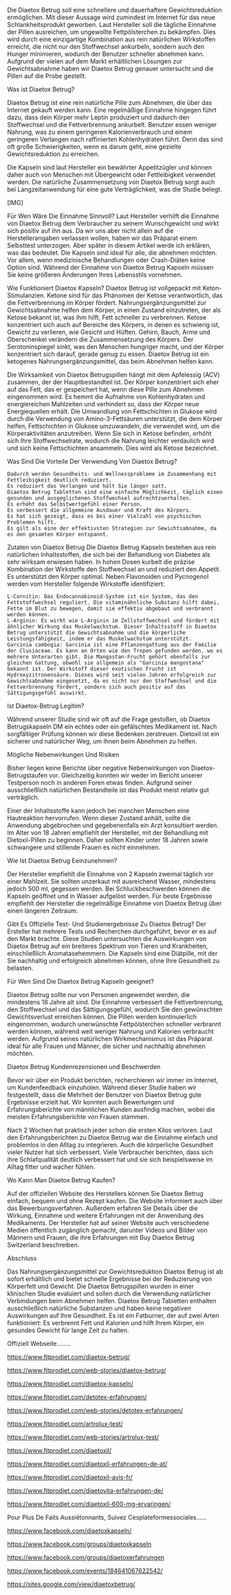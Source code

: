 Die Diaetox Betrug soll eine schnellere und dauerhaftere Gewichtsreduktion ermöglichen. Mit dieser Aussage wird zumindest im Internet für das neue Schlankheitsprodukt geworben. Laut Hersteller soll die tägliche Einnahme der Pillen ausreichen, um ungewollte Fettpölsterchen zu bekämpfen. Dies wird durch eine einzigartige Kombination aus rein natürlichen Wirkstoffen erreicht, die nicht nur den Stoffwechsel ankurbeln, sondern auch den Hunger minimieren, wodurch der Benutzer schneller abnehmen kann. Aufgrund der vielen auf dem Markt erhältlichen Lösungen zur Gewichtsabnahme haben wir Diaetox Betrug genauer untersucht und die Pillen auf die Probe gestellt.

Was ist Diaetox Betrug?

Diaetox Betrug ist eine rein natürliche Pille zum Abnehmen, die über das Internet gekauft werden kann. Eine regelmäßige Einnahme hingegen führt dazu, dass dein Körper mehr Leptin produziert und dadurch den Stoffwechsel und die Fettverbrennung ankurbelt. Benutzer essen weniger Nahrung, was zu einem geringeren Kalorienverbrauch und einem geringeren Verlangen nach raffinierten Kohlenhydraten führt. Denn das sind oft große Schwierigkeiten, wenn es darum geht, eine gezielte Gewichtsreduktion zu erreichen.

Die Kapseln sind laut Hersteller ein bewährter Appetitzügler und können daher auch von Menschen mit Übergewicht oder Fettleibigkeit verwendet werden. Die natürliche Zusammensetzung von Diaetox Betrug sorgt auch bei Langzeitanwendung für eine gute Verträglichkeit, was die Studie belegt.

[​IMG]

Für Wen Wäre Die Einnahme Sinnvoll?
Laut Hersteller verhilft die Einnahme von Diaetox Betrug dem Verbraucher zu seinem Wunschgewicht und wirkt sich positiv auf ihn aus. Da wir uns aber nicht allein auf die Herstellerangaben verlassen wollen, haben wir das Präparat einem Selbsttest unterzogen. Aber später in diesem Artikel werde ich erklären, was das bedeutet.
Die Kapseln sind ideal für alle, die abnehmen möchten. Vor allem, wenn medizinische Behandlungen oder Crash-Diäten keine Option sind. Während der Einnahme von Diaetox Betrug Kapseln müssen Sie keine größeren Änderungen Ihres Lebensstils vornehmen.

Wie Funktioniert Diaetox Kapseln?
Diaetox Betrug ist vollgepackt mit Keton-Stimulanzien. Ketone sind für das Phänomen der Ketose verantwortlich, das die Fettverbrennung im Körper fördert. Nahrungsergänzungsmittel zur Gewichtsabnahme helfen dem Körper, in einen Zustand einzutreten, der als Ketose bekannt ist, was ihm hilft, Fett schneller zu verbrennen. Ketose konzentriert sich auch auf Bereiche des Körpers, in denen es schwierig ist, Gewicht zu verlieren, wie Gesicht und Hüften. Gehirn, Bauch, Arme und Oberschenkel verändern die Zusammensetzung des Körpers. Der Serotoninspiegel sinkt, was den Menschen hungriger macht, und der Körper konzentriert sich darauf, gerade genug zu essen. Diaetox Betrug ist ein ketogenes Nahrungsergänzungsmittel, das beim Abnehmen helfen kann.

Die Wirksamkeit von Diaetox Betrugspillen hängt mit dem Apfelessig (ACV) zusammen, der der Hauptbestandteil ist. Der Körper konzentriert sich eher auf das Fett, das er gespeichert hat, wenn diese Pille zum Abnehmen eingenommen wird. Es hemmt die Aufnahme von Kohlenhydraten und energiereichen Mahlzeiten und verhindert so, dass der Körper neue Energiequellen erhält. Die Umwandlung von Fettschichten in Glukose wird durch die Verwendung von Amino-3-Fettsäuren unterstützt, die dem Körper helfen, Fettschichten in Glukose umzuwandeln, die verwendet wird, um die Körperaktivitäten anzutreiben. Wenn Sie sich in Ketose befinden, erhöht sich Ihre Stoffwechselrate, wodurch die Nahrung leichter verdaulich wird und sich keine Fettschichten ansammeln. Dies wird als Ketose bezeichnet.

Was Sind Die Vorteile Der Verwendung Von Diaetox Betrug?

    Dadurch werden Gesundheits- und Wellnessprobleme im Zusammenhang mit Fettleibigkeit deutlich reduziert.
    Es reduziert das Verlangen und hält Sie länger satt.
    Diaetox Betrug Tabletten sind eine einfache Möglichkeit, täglich einen gesunden und ausgeglichenen Stoffwechsel aufrechtzuerhalten.
    Es erhöht das Selbstwertgefühl einer Person.
    Es verbessert die allgemeine Ausdauer und Kraft des Körpers.
    Es hat sich gezeigt, dass es bei einer Vielzahl von psychischen Problemen hilft.
    Es gilt als eine der effektivsten Strategien zur Gewichtsabnahme, da es den gesamten Körper entspannt.

Zutaten von Diaetox Betrug
Die Diaetox Betrug Kapseln bestehen aus rein natürlichen Inhaltsstoffen, die sich bei der Behandlung von Diabetes als sehr wirksam erwiesen haben. In hohen Dosen kurbelt die präzise Kombination der Wirkstoffe den Stoffwechsel an und reduziert den Appetit. Es unterstützt den Körper optimal. Neben Flavonoiden und Pycnogenol werden vom Hersteller folgende Wirkstoffe identifiziert:

    L-Carnitin: Das Endocannabinoid-System ist ein System, das den Fettstoffwechsel reguliert. Die vitaminähnliche Substanz hilft dabei, Fette im Blut zu bewegen, damit sie effektiv abgebaut und verbrannt werden können.
    L-Arginin: Es wirkt wie L-Arginin im Zellstoffwechsel und fördert mit ähnlicher Wirkung das Muskelwachstum. Dieser Inhaltsstoff in Diaetox Betrug unterstützt die Gewichtsabnahme und die körperliche Leistungsfähigkeit, indem er das Muskelwachstum unterstützt.
    Garcinia cambogia: Garcinia ist eine Pflanzengattung aus der Familie der Clusiaceae. Es kann an Orten wie den Tropen gefunden werden, wo es mehrere Unterarten gibt. Die Mangostan-Frucht gehört ebenfalls zur gleichen Gattung, obwohl sie allgemein als "Garcinia mangostana" bekannt ist. Der Wirkstoff dieser exotischen Frucht ist Hydroxyzitronensäure. Dieses wird seit vielen Jahren erfolgreich zur Gewichtsabnahme eingesetzt, da es nicht nur den Stoffwechsel und die Fettverbrennung fördert, sondern sich auch positiv auf das Sättigungsgefühl auswirkt.

Ist Diaetox-Betrug Legitim?

Während unserer Studie sind wir oft auf die Frage gestoßen, ob Diaetox Betrugskapseln DM ein echtes oder ein gefälschtes Medikament ist. Nach sorgfältiger Prüfung können wir diese Bedenken zerstreuen. Dietoxil ist ein sicherer und natürlicher Weg, um Ihnen beim Abnehmen zu helfen.

Mögliche Nebenwirkungen Und Risiken

Bisher liegen keine Berichte über negative Nebenwirkungen von Diaetox-Betrugstaufen vor. Gleichzeitig konnten wir weder im Bericht unserer Testperson noch in anderen Foren etwas finden. Aufgrund seiner ausschließlich natürlichen Bestandteile ist das Produkt meist relativ gut verträglich.

Einer der Inhaltsstoffe kann jedoch bei manchen Menschen eine Hautreaktion hervorrufen. Wenn dieser Zustand anhält, sollte die Anwendung abgebrochen und gegebenenfalls ein Arzt konsultiert werden. Im Alter von 18 Jahren empfiehlt der Hersteller, mit der Behandlung mit Dietoxil-Pillen zu beginnen. Daher sollten Kinder unter 18 Jahren sowie schwangere und stillende Frauen es nicht einnehmen.

Wie Ist Diaetox Betrug Eeinzunehmen?

Der Hersteller empfiehlt die Einnahme von 2 Kapseln zweimal täglich vor einer Mahlzeit. Sie sollten unzerkaut mit ausreichend Wasser, mindestens jedoch 500 ml, gegessen werden. Bei Schluckbeschwerden können die Kapseln geöffnet und in Wasser aufgelöst werden. Für beste Ergebnisse empfiehlt der Hersteller die regelmäßige Einnahme von Diaetox Betrug über einen längeren Zeitraum.

Gibt Es Offizielle Test- Und Studienergebnisse Zu Diaetox Betrug?
Der Ersteller hat mehrere Tests und Recherchen durchgeführt, bevor er es auf den Markt brachte. Diese Studien untersuchten die Auswirkungen von Diaetox Betrug auf ein breiteres Spektrum von Tieren und Krankheiten, einschließlich Aromatasehemmern. Die Kapseln sind eine Diätpille, mit der Sie nachhaltig und erfolgreich abnehmen können, ohne Ihre Gesundheit zu belasten.

Für Wen Sind Die Diaetox Betrug Kapseln geeignet?

Diaetox Betrug sollte nur von Personen angewendet werden, die mindestens 18 Jahre alt sind. Die Einnahme verbessert die Fettverbrennung, den Stoffwechsel und das Sättigungsgefühl, wodurch Sie den gewünschten Gewichtsverlust erreichen können. Die Pillen werden kontinuierlich eingenommen, wodurch unerwünschte Fettpölsterchen schneller verbrannt werden können, während weit weniger Nahrung und Kalorien verbraucht werden. Aufgrund seines natürlichen Wirkmechanismus ist das Präparat ideal für alle Frauen und Männer, die sicher und nachhaltig abnehmen möchten.

Diaetox Betrug Kundenrezensionen und Beschwerden

Bevor wir über ein Produkt berichten, recherchieren wir immer im Internet, um Kundenfeedback einzuholen. Während dieser Studie haben wir festgestellt, dass die Mehrheit der Benutzer von Diaetox Betrug gute Ergebnisse erzielt hat. Wir konnten auch Bewertungen und Erfahrungsberichte von männlichen Kunden ausfindig machen, wobei die meisten Erfahrungsberichte von Frauen stammen.

Nach 2 Wochen hat praktisch jeder schon die ersten Kilos verloren. Laut den Erfahrungsberichten zu Diaetox Betrug war die Einnahme einfach und problemlos in den Alltag zu integrieren. Auch die körperliche Gesundheit vieler Nutzer hat sich verbessert. Viele Verbraucher berichten, dass sich ihre Schlafqualität deutlich verbessert hat und sie sich beispielsweise im Alltag fitter und wacher fühlen.

Wo Kann Man Diaetox Betrug Kaufen?

Auf der offiziellen Website des Herstellers können Sie Diaetox Betrug einfach, bequem und ohne Rezept kaufen. Die Website informiert auch über das Bewerbungsverfahren. Außerdem erfahren Sie Details über die Wirkung, Einnahme und weitere Erfahrungen mit der Anwendung des Medikaments. Der Hersteller hat auf seiner Website auch verschiedene Medien öffentlich zugänglich gemacht, darunter Videos und Bilder von Männern und Frauen, die ihre Erfahrungen mit Buy Diaetox Betrug Switzerland beschreiben.

Abschluss

Das Nahrungsergänzungsmittel zur Gewichtsreduktion Diaetox Betrug ist ab sofort erhältlich und bietet schnelle Ergebnisse bei der Reduzierung von Körperfett und Gewicht. Die Diaetox Betrugspillen wurden in einer klinischen Studie evaluiert und sollen durch die Verwendung natürlicher Verbindungen beim Abnehmen helfen. Diaetox Betrug Tabletten enthalten ausschließlich natürliche Substanzen und haben keine negativen Auswirkungen auf Ihre Gesundheit. Es ist ein Fatburner, der auf zwei Arten funktioniert: Es verbrennt Fett und Kalorien und hilft Ihrem Körper, ein gesundes Gewicht für lange Zeit zu halten.

Offiziell Webseite........

https://www.fitprodiet.com/diaetox-betrug/

https://www.fitprodiet.com/web-stories/diaetox-betrug/

https://www.fitprodiet.com/diaetox-kapseln/

https://www.fitprodiet.com/detotex-erfahrungen/

https://www.fitprodiet.com/web-stories/detotex-erfahrungen/

https://www.fitprodiet.com/artrolux-test/

https://www.fitprodiet.com/web-stories/artrolux-test/

https://www.fitprodiet.com/diaetoxil/

https://www.fitprodiet.com/diaetoxil-erfahrungen-de-at/

https://www.fitprodiet.com/diaetoxil-avis-fr/

https://www.fitprodiet.com/diaetovita-erfahrungen-de/

https://www.fitprodiet.com/diaetoxil-600-mg-ervaringen/

Pour Plus De Faits Aussiétonnants, Suivez Cesplateformessociales......

https://www.facebook.com/diaetoxkapseln/

https://www.facebook.com/groups/diaetoxkapseln

https://www.facebook.com/groups/diaetoxerfahrungen

https://www.facebook.com/events/184641067622542/

https://sites.google.com/view/diaetoxbetrug/
